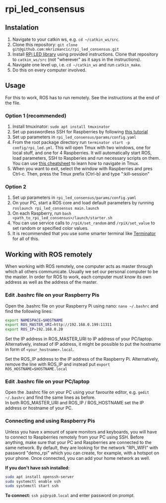 # rpi_led_consensus

## Instalation
1. Navigate to your catkin ws, e.g. `cd ~/catkin_ws/src`.
2. Clone this repository: `git clone git@github.com:mkrizmancic/rpi_led_consensus.git`
3. Install [RPi LED library](https://github.com/mkrizmancic/rpi_ws281x_pylib) using provided instructions. Clone that repository to `catkin_ws/src` (not "wherever" as it says in the instructions).
4. Navigate one level up, i.e. `cd ~/catkin_ws` and run `catkin_make`.
5. Do this on every computer involved.

## Usage
For this to work, ROS has to run remotely. See the instructions at the end of the file.

### Option 1 (recommended)
1. Install tmuxinator: `sudo apt install tmuxinator`
1. Set up passwordless SSH for Raspberries by following [this tutorial](https://www.linuxtechi.com/passwordless-ssh-login-keys-linux/)
1. Set up parameters in `rpi_led_consensus/params/config.yaml`
1. From the root package directory run `terminator start -p config/rpi_led.yml`. This will open Tmux with two windows, one for local stuff, and one for 4 Raspberries. It will automatically start ROS, load parameters, SSH to Raspberies and run necessary scripts on them. You can use [this cheatsheet](https://tmuxcheatsheet.com/) to learn how to navigate in Tmux.
1. When you want to exit, select the window with Raspberries and pres Ctrl-c. Then, press the Tmux prefix (Ctrl-b) and type ":kill-session"

### Option 2
1. Set up parameters in `rpi_led_consensus/params/config.yaml`
1. On your PC, start a ROS core and load default parameters by running `roslaunch rpi_led_consensus main.launch`
1. On each Raspberry, run `bash <path_to_rpi_led_consensus>/launch/starter.sh`
1. You can use service calls to `/rpiX/set_random` and `/rpiX/set_value` to set random or specified color values.
1. It is recommended that you use some smarter terminal like [Terminator](https://terminator-gtk3.readthedocs.io/en/latest/) for all of this.



## Working with ROS remotely
When working with ROS remotely, one computer acts as master through which all others communicate. Usually we set our personal computer to be the master. In order for ROS to work, each computer must know its own address as well as the address of the master.

### Edit .bashrc file on your Raspberry Pis
Open the .bashrc file on your Raspberry Pi using nano: `nano ~/.bashrc` and find the following lines:
```bash
export NAMESPACE=$HOSTNAME
export ROS_MASTER_URI=http://192.168.0.199:11311
export ROS_IP=192.168.0.20
```
Set the IP address in ROS_MASTER_URI to IP address of your PC/laptop. Alternatively, instead of IP address, it might be possible to put the hostname in form of `<your_hostname>.local`.  

Set the ROS_IP address to the IP address of the Raspberry Pi. Alternatively, remove the line with ROS_IP and instead put `export ROS_HOSTNAME=$HOSTNAME.local`

### Edit .bashrc file on your PC/laptop
Open the .bashrc file on your PC using your favourite editor, e.g. `gedit ~/.bashrc` and find the same lines as before.  
In both ROS_MASTER_URI and ROS_IP / ROS_HOSTNAME set the IP address or hostname of your PC.

### Connecting and using Raspberry Pis
Unless you have x amount of spare monitors and keyboards, you will have to connect to Raspberries remotely from your PC using SSH. Before anything, make sure that your PC and Raspberries are connected to the same network. By default, they are looking for the network "RPi_WIFI" with password "demo_rpi" which you can create, for example, with a hotspot on your phone. Once connected, you can add your home network as well.

**If you don't have ssh installed:**
```bash
sudo apt install openssh-server
sudo systemctl enable ssh
sudo systemctl start ssh
```
**To connect:** `ssh pi@rpi0.local` and enter password on prompt.
